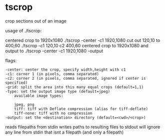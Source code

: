 # tscrop
crop sections out of an image

usage of ./tscrop:

centered crop to 1920x1080
	./tscrop -center -c1 1920,1080
cut out 120,10 to 400,60
	./tscrop -c1 120,10 c2 400,60
centered crop to 1920x1080 and output to <destination>
	./tscrop -center -c1 1920,1080 -output <destination>

flags:

	-center: center the crop, specify width,height with c1
	-c1: corner 1 (in pixels, comma separated)
	-c2: corner 2 (in pixels, comma separated, ignored if center is specified)
	-grid: split the area into this many equal crops (default=1,1)
	-type: set the output image type (default=jpeg)
		available image types:

		jpeg, png
		tiff: tiff with Deflate compression (alias for tiff-deflate)
		tiff-none: tiff with no compression
	-output: set the <destination> directory (default=<cwd>/<crop>)

reads filepaths from stdin
writes paths to resulting files to stdout
will ignore any line from stdin that isnt a filepath (and only a filepath)
